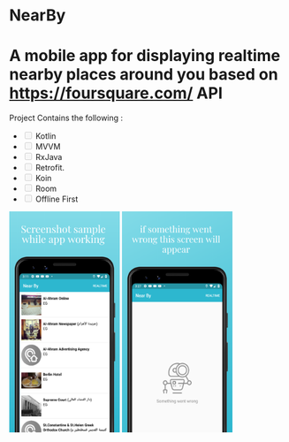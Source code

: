 # NearBy 
# A mobile app for displaying realtime nearby places around you based on <href>https://foursquare.com/</href> API
 <p>Project Contains the following :</p> 
 <ul class="contains-task-list"> <li class="task-list-item"><input type="checkbox" id="" disabled="" class="task-list-item-checkbox"> Kotlin</li> <li class="task-list-item"><input type="checkbox" id="" disabled="" class="task-list-item-checkbox"> MVVM</li> <li class="task-list-item"><input type="checkbox" id="" disabled="" class="task-list-item-checkbox"> RxJava</li> <li class="task-list-item"><input type="checkbox" id="" disabled="" class="task-list-item-checkbox"> Retrofit.</li> <li class="task-list-item"><input type="checkbox" id="" disabled="" class="task-list-item-checkbox"> Koin</li> <li class="task-list-item"><input type="checkbox" id="" disabled="" class="task-list-item-checkbox"> Room</li> <li class="task-list-item"><input type="checkbox" id="" disabled="" class="task-list-item-checkbox"> Offline First</li> </ul>
 <img src="https://github.com/abualgait/NearBy/blob/master/nearby_screenshot.png"  width="200" height="400" >
 <img src="https://github.com/abualgait/NearBy/blob/master/error_screen.png" width="200" height="400" >
 
